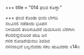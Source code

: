 +++
title = "014 ಫಲವ ಕೊಣ್ಡಾ"

+++
ಫಲವ ಕೊಂಡಾ ಭೀಮ ಬೇಗದಿ  
ನಲವಿನಲಿ ನಡೆತಂದು ಭೂಪನ  
ನಿಳಯದಲಿ ತಂದಿಳುಹಿದರೆ ಯಮಸೂನು ಬೆರಗಾಗಿ   
ಕೆಲದಲಿದ್ದನುಜರಿರ ಋಷಿ ಜನ  
ಗಳಿರ ನೋಡಿರೆಯೆನಲು ಶಿವಶಿವ  
ನಳಿನನಾಭನೆ ಬಲ್ಲನೆಂದರು ಸಕಲ ಋಷಿವರರು     ॥14॥